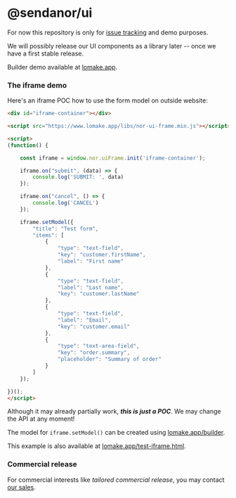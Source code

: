 # @sendanor/ui

For now this repository is only for [issue tracking](https://github.com/sendanor/ui/issues) and demo purposes.

We will possibly release our UI components as a library later -- once we have a first stable release.

Builder demo available at [lomake.app](https://www.lomake.app/builder).

### The iframe demo

Here's an iframe POC how to use the form model on outside website:

```html
<div id="iframe-container"></div>

<script src="https://www.lomake.app/libs/nor-ui-frame.min.js"></script>

<script>
(function() {

    const iframe = window.nor.uiFrame.init('iframe-container');

    iframe.on("submit", (data) => {
        console.log('SUBMIT: ', data)
    });

    iframe.on("cancel", () => {
        console.log('CANCEL')
    });

    iframe.setModel({
        "title": "Test form",
        "items": [
            {
                "type": "text-field",
                "key": "customer.firstName",
                "label": "First name"
            },
            {
                "type": "text-field",
                "label": "Last name",
                "key": "customer.lastName"
            },
            {
                "type": "text-field",
                "label": "Email",
                "key": "customer.email"
            },
            {
                "type": "text-area-field",
                "key": "order.summary",
                "placeholder": "Summary of order"
            }
        ]
    });

})();
</script>

```

Although it may already partially work, ***this is just a POC***. We may change the API at any moment!

The model for `iframe.setModel()` can be created using [lomake.app/builder](https://www.lomake.app/builder).

This example is also available at [lomake.app/test-iframe.html](https://www.lomake.app/test-iframe.html).

### Commercial release

For commercial interests like *tailored commercial release*, you may contact [our sales](mailto:info@sendanor.fi).
